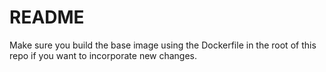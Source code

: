 # README

Make sure you build the base image using the Dockerfile in the root of this repo if you want to incorporate new changes.

